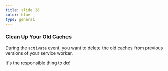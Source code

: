 ```yaml
---
title: slide 26
color: blue
type: general
---
```

### Clean Up Your Old Caches

During the `activate` event, you want to delete the old caches from previous versions of your service worker.

It's the responsible thing to do!
